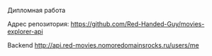 Дипломная работа

Адрес репозитория: https://github.com/Red-Handed-Guy/movies-explorer-api

Backend http://api.red-movies.nomoredomainsrocks.ru/users/me

